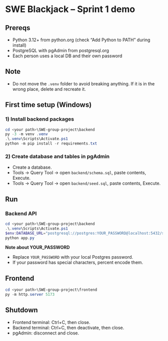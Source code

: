 # SWE Blackjack – Sprint 1 demo


## Prereqs
- Python 3.12+ from python.org (check “Add Python to PATH” during install)
- PostgreSQL with pgAdmin from postgresql.org
- Each person uses a local DB and their own password

## Note
- Do not move the `.venv` folder to avoid breaking anything. If it is in the wrong place, delete and recreate it.

## First time setup (Windows)

### 1) Install backend packages
```powershell
cd <your path>\SWE-group-project\backend
py -3 -m venv .venv
.\.venv\Scripts\Activate.ps1
python -m pip install -r requirements.txt
```

### 2) Create database and tables in pgAdmin

- Create a database.
- Tools -> Query Tool -> open `backend/schema.sql`, paste contents, Execute.
- Tools -> Query Tool -> open `backend/seed.sql`, paste contents, Execute.

## Run

### Backend API
```powershell
cd <your path>\SWE-group-project\backend
.\.venv\Scripts\Activate.ps1
$env:DATABASE_URL="postgresql://postgres:YOUR_PASSWORD@localhost:5432/swe_blackjack"
python app.py
```
**Note about YOUR_PASSWORD**
- Replace `YOUR_PASSWORD` with your local Postgres password.
- If your password has special characters, percent encode them.

## Frontend
```powershell
cd <your path>\SWE-group-project\frontend
py -m http.server 5173
```

## Shutdown
- Frontend terminal: Ctrl+C, then close.
- Backend terminal: Ctrl+C, then deactivate, then close.
- pgAdmin: disconnect and close.